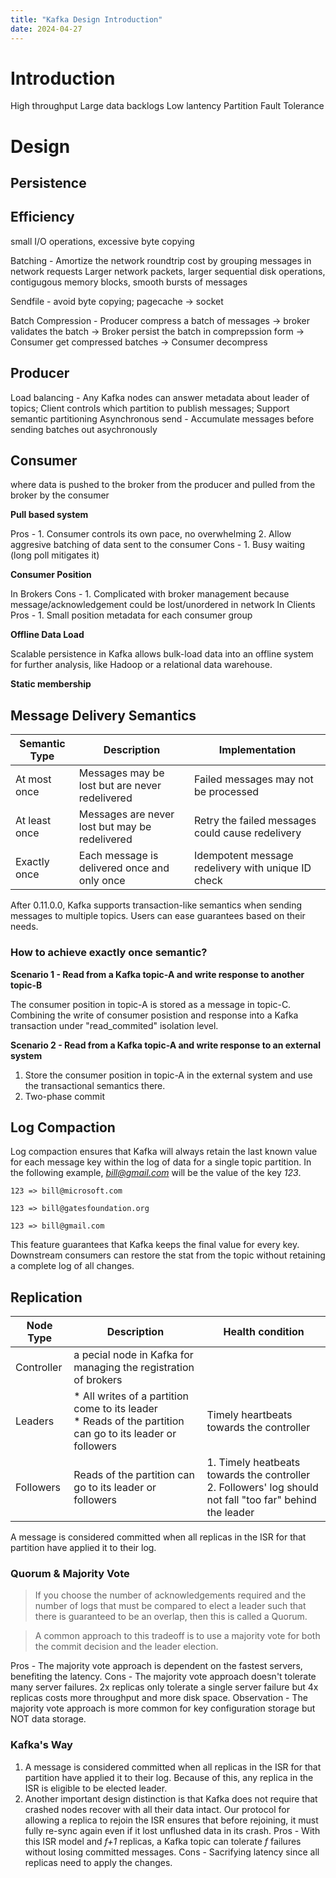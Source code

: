 ```yaml
---
title: "Kafka Design Introduction"
date: 2024-04-27
---
```


# Introduction
High throughput
Large data backlogs
Low lantency
Partition
Fault Tolerance

# Design
## Persistence
## Efficiency
small I/O operations, excessive byte copying

Batching - Amortize the network roundtrip cost by grouping messages in network requests
Larger network packets, larger sequential disk operations, contigugous memory blocks, smooth bursts of messages

Sendfile - avoid byte copying; pagecache -> socket

Batch Compression - Producer compress a batch of messages -> broker validates the batch -> Broker persist the batch in comprepssion form -> Consumer get compressed batches -> Consumer decompress

## Producer
Load balancing - Any Kafka nodes can answer metadata about leader of topics; Client controls which partition to publish messages; Support semantic partitioning
Asynchronous send - Accumulate messages before sending batches out asychronously

## Consumer
where data is pushed to the broker from the producer and pulled from the broker by the consumer

**Pull based system**

Pros - 1. Consumer controls its own pace, no overwhelming 2. Allow aggresive batching of data sent to the consumer
Cons - 1. Busy waiting (long poll mitigates it)

**Consumer Position**

In Brokers
Cons - 1. Complicated with broker management because message/acknowledgement could be lost/unordered in network
In Clients
Pros - 1. Small position metadata for each consumer group

**Offline Data Load**

Scalable persistence in Kafka allows bulk-load data into an offline system for further analysis, like Hadoop or a relational data warehouse.

**Static membership**

## Message Delivery Semantics
| Semantic Type | Description | Implementation |
| --- | --- | --- |
| At most once | Messages may be lost but are never redelivered | Failed messages may not be processed
| At least once | Messages are never lost but may be redelivered | Retry the failed messages could cause redelivery
| Exactly once | Each message is delivered once and only once | Idempotent message redelivery with unique ID check

After 0.11.0.0, Kafka supports transaction-like semantics when sending messages to multiple topics.
Users can ease guarantees based on their needs.

### How to achieve exactly once semantic?
**Scenario 1 - Read from a Kafka topic-A and write response to another topic-B**

The consumer position in topic-A is stored as a message in topic-C. Combining the write of consumer posistion and response into a Kafka transaction under "read_commited" isolation level.

**Scenario 2 - Read from a Kafka topic-A and write response to an external system**

1. Store the consumer position in topic-A in the external system and use the transactional semantics there.
2. Two-phase commit

## Log Compaction
Log compaction ensures that Kafka will always retain the last known value for each message key within the log of data for a single topic partition. In the following example, *bill@gmail.com* will be the value of the key *123*.
```
123 => bill@microsoft.com

123 => bill@gatesfoundation.org

123 => bill@gmail.com
```
This feature guarantees that Kafka keeps the final value for every key. Downstream consumers can restore the stat from the topic without retaining a complete log of all changes.


## Replication
| Node Type | Description | Health condition | 
| --- | --- | --- |
| Controller | a pecial node in Kafka for managing the registration of brokers | |
| Leaders | * All writes of a partition come to its leader <br> * Reads of the partition can go to its leader or followers | Timely heartbeats towards the controller |
| Followers | Reads of the partition can go to its leader or followers | 1. Timely heatbeats towards the controller <br> 2. Followers' log should not fall "too far" behind the leader |

A message is considered committed when all replicas in the ISR for that partition have applied it to their log.

### Quorum & Majority Vote
> If you choose the number of acknowledgements required and the number of logs that must be compared to elect a leader such that there is guaranteed to be an overlap, then this is called a Quorum.

> A common approach to this tradeoff is to use a majority vote for both the commit decision and the leader election.

Pros - The majority vote approach is dependent on the fastest servers, benefiting the latency.
Cons - The majority vote approach doesn't tolerate many server failures. 2x replicas only tolerate a single server failure but 4x replicas costs more throughput and more disk space.
Observation - The majority vote approach is more common for key configuration storage but NOT data storage.

### Kafka's Way
1. A message is considered committed when all replicas in the ISR for that partition have applied it to their log. Because of this, any replica in the ISR is eligible to be elected leader.
2. Another important design distinction is that Kafka does not require that crashed nodes recover with all their data intact.  Our protocol for allowing a replica to rejoin the ISR ensures that before rejoining, it must fully re-sync again even if it lost unflushed data in its crash.
Pros - With this ISR model and *f+1* replicas, a Kafka topic can tolerate *f* failures without losing committed messages.
Cons - Sacrifying latency since all replicas need to apply the changes.



